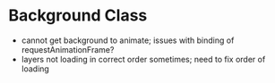 # Background Class
* cannot get background to animate; issues with binding of requestAnimationFrame?
* layers not loading in correct order sometimes; need to fix order of loading